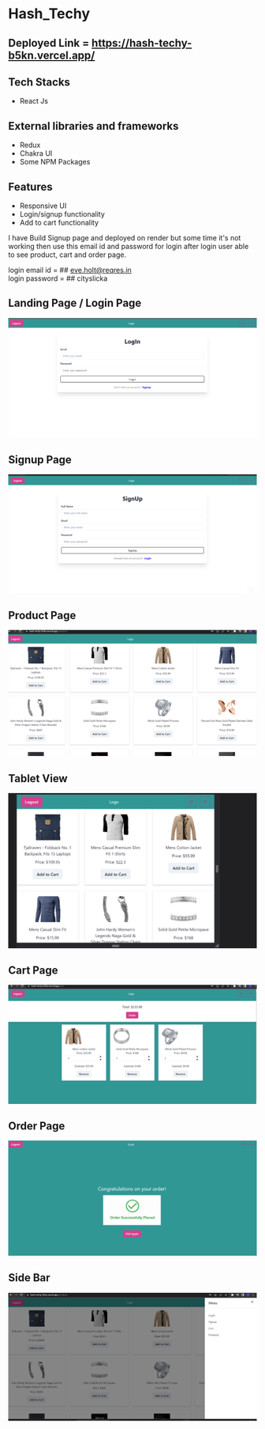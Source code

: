 # Hash_Techy

## Deployed Link = https://hash-techy-b5kn.vercel.app/

## Tech Stacks

- React Js

## External libraries and frameworks

- Redux
- Chakra UI
- Some NPM Packages

## Features

- Responsive UI
- Login/signup functionality
- Add to cart functionality


I have Build Signup page and deployed on render but some time it's not working then use this email id and password for login after login user able to see product, cart and order page.

login email id = ## eve.holt@reqres.in <br/>
login password = ## cityslicka

## Landing Page / Login Page
![Image_1](hash_techy/src/Images/hash_techy_login.png)

## Signup Page
![Image_1](hash_techy/src/Images/hash_techy_signup.png)

## Product Page
![Image_1](hash_techy/src/Images/hash_techy_product.png)

## Tablet View
![Image_2](hash_techy/src/Images/hash_techy_tablet.png)

## Cart Page
![Image_1](hash_techy/src/Images/hash_techy_cart.png)

## Order Page
![Image_1](hash_techy/src/Images/hash_techy_order.png)

## Side Bar
![Image_1](hash_techy/src/Images/hash_techy_sidebar.png)



